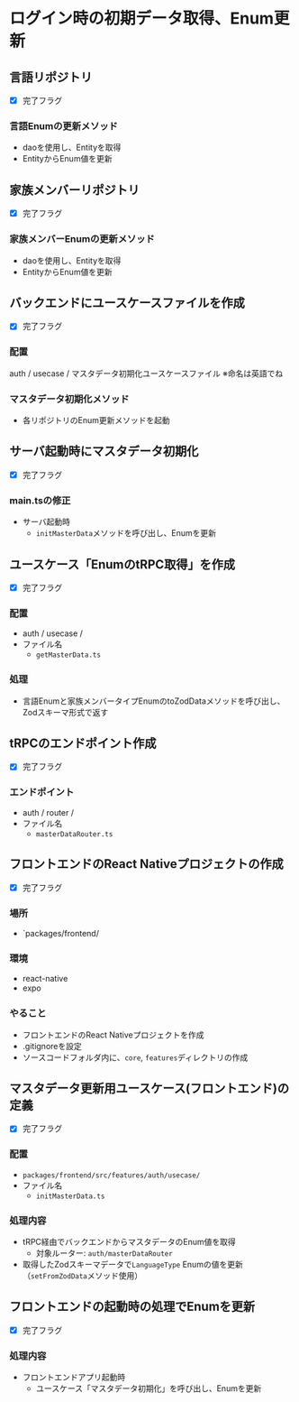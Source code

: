 # ログイン時の初期データ取得、Enum更新

## 言語リポジトリ
- [x] 完了フラグ
### 言語Enumの更新メソッド
- daoを使用し、Entityを取得
- EntityからEnum値を更新

## 家族メンバーリポジトリ
- [x] 完了フラグ
### 家族メンバーEnumの更新メソッド
- daoを使用し、Entityを取得
- EntityからEnum値を更新

## バックエンドにユースケースファイルを作成
- [x] 完了フラグ
### 配置
auth / usecase / 
マスタデータ初期化ユースケースファイル
※命名は英語でね

### マスタデータ初期化メソッド
- 各リポジトリのEnum更新メソッドを起動

## サーバ起動時にマスタデータ初期化
- [x] 完了フラグ
### main.tsの修正
- サーバ起動時
  - `initMasterData`メソッドを呼び出し、Enumを更新

## ユースケース「EnumのtRPC取得」を作成
- [x] 完了フラグ

### 配置
- auth / usecase /
- ファイル名
  - `getMasterData.ts`

### 処理
- 言語Enumと家族メンバータイプEnumのtoZodDataメソッドを呼び出し、Zodスキーマ形式で返す

## tRPCのエンドポイント作成
- [x] 完了フラグ
### エンドポイント
- auth / router /
- ファイル名
  - `masterDataRouter.ts`

## フロントエンドのReact Nativeプロジェクトの作成
- [x] 完了フラグ
### 場所
- `packages/frontend/

### 環境
- react-native
- expo

### やること
- フロントエンドのReact Nativeプロジェクトを作成
- .gitignoreを設定
- ソースコードフォルダ内に、`core`, `features`ディレクトリの作成

## マスタデータ更新用ユースケース(フロントエンド)の定義
- [x] 完了フラグ
### 配置
- `packages/frontend/src/features/auth/usecase/`
- ファイル名
  - `initMasterData.ts`

### 処理内容
- tRPC経由でバックエンドからマスタデータのEnum値を取得
  - 対象ルーター: `auth/masterDataRouter`
- 取得したZodスキーマデータで`LanguageType` Enumの値を更新（`setFromZodData`メソッド使用）

## フロントエンドの起動時の処理でEnumを更新
- [x] 完了フラグ

### 処理内容
- フロントエンドアプリ起動時
  - ユースケース「マスタデータ初期化」を呼び出し、Enumを更新
